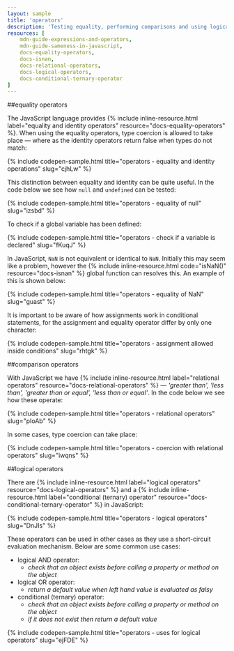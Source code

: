 ```yaml
---
layout: sample
title: 'operators'
description: 'Testing equality, performing comparisons and using logical operators.'
resources: [
    mdn-guide-expressions-and-operators,
    mdn-guide-sameness-in-javascript,
    docs-equality-operators,
    docs-isnan,
    docs-relational-operators,
    docs-logical-operators,
    docs-conditional-ternary-operator
]
---
```


##equality operators

The JavaScript language provides {% include inline-resource.html label="equality and identity operators" resource="docs-equality-operators" %}.  When using the equality operators, type coercion is allowed to take place &mdash; where as the identity operators return false when types do not match:

{% include codepen-sample.html title="operators - equality and identity operations" slug="cjhLw" %}

This distinction between equality and identity can be quite useful.  In the code below we see how `null` and `undefined` can be tested:

{% include codepen-sample.html title="operators - equality of null" slug="izsbd" %}

To check if a global variable has been defined:

{% include codepen-sample.html title="operators - check if a variable is declared" slug="fKuqJ" %}

In JavaScript, `NaN` is not equivalent or identical to `NaN`.  Initially this may seem like a problem, however the {% include inline-resource.html code="isNaN()" resource="docs-isnan" %} global function can resolves this.  An example of this is shown below:

{% include codepen-sample.html title="operators - equality of NaN" slug="guast" %}

It is important to be aware of how assignments work in conditional statements, for the assignment and equality operator differ by only one character:

{% include codepen-sample.html title="operators - assignment allowed inside conditions" slug="rhtgk" %}


##comparison operators

With JavaScript we have {% include inline-resource.html label="relational operators" resource="docs-relational-operators" %} &mdash; _'greater than', 'less than', 'greater than or equal', 'less than or equal'_.  In the code below we see how these operate:

{% include codepen-sample.html title="operators - relational operators" slug="pIoAb" %}

In some cases, type coercion can take place:

{% include codepen-sample.html title="operators - coercion with relational operators" slug="iwqns" %}


##logical operators

There are {% include inline-resource.html label="logical operators" resource="docs-logical-operators" %} and a {% include inline-resource.html label="conditional (ternary) operator" resource="docs-conditional-ternary-operator" %} in JavaScript:

{% include codepen-sample.html title="operators - logical operators" slug="DnJIs" %}

These operators can be used in other cases as they use a short-circuit evaluation mechanism.  Below are some common use cases:

- logical AND operator:
  - _check that an object exists before calling a property or method on the object_
- logical OR operator:
  - _return a default value when left hand value is evaluated as falsy_
- conditional (ternary) operator:
  - _check that an object exists before calling a property or method on the object_
  - _if it does not exist then return a default value_

{% include codepen-sample.html title="operators - uses for logical operators" slug="ejFDE" %}